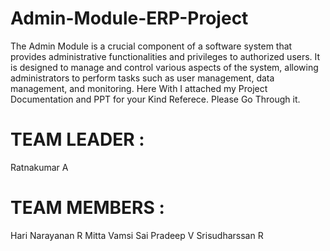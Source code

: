 # Admin-Module-ERP-Project
  The Admin Module is a crucial component of a software system that provides administrative functionalities and privileges to authorized users. 
  It is designed to manage and control various aspects of the system, allowing administrators to perform tasks such as user management,  data management, and monitoring.
Here With I attached my Project Documentation and PPT for your Kind Referece. Please Go Through it.
# TEAM LEADER :
  Ratnakumar A
# TEAM MEMBERS : 
  Hari Narayanan R
  Mitta Vamsi
  Sai Pradeep V
  Srisudharssan R 
